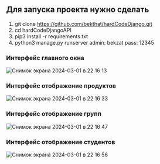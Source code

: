 ## Для запуска проекта нужно сделать
1. git clone https://github.com/bekthat/hardCodeDjango.git
2. cd hardCodeDjangoAPI
3. pip3 install -r requirements.txt
4. python3 manage.py runserver 
    admin: bekzat
    pass: 12345

### Интерфейс главного окна

![Снимок экрана 2024-03-01 в 22 16 13](https://github.com/bekthat/hardCodeDjango/assets/33370150/eeacbcec-57e8-43ff-ba52-d6b9de8e2d32)


### Интерфейс отображение продуктов

![Снимок экрана 2024-03-01 в 22 16 33](https://github.com/bekthat/hardCodeDjango/assets/33370150/4b1d14b6-0c1a-4d2a-8f84-282469636804)


### Интерфейс отображение групп

![Снимок экрана 2024-03-01 в 22 16 47](https://github.com/bekthat/hardCodeDjango/assets/33370150/b2a7d234-2366-42e1-b5bd-36bbfe7f4d01)

### Интерфейс отображение студентов

![Снимок экрана 2024-03-01 в 22 16 56](https://github.com/bekthat/hardCodeDjango/assets/33370150/c4b9a137-ec53-4c40-b8cf-af90daa05c3c)
